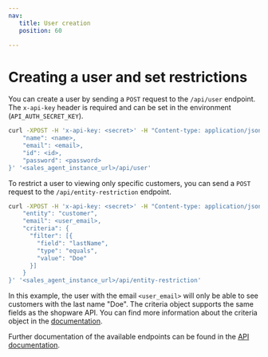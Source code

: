 ```yaml
---
nav:
   title: User creation
   position: 60

---
```


# Creating a user and set restrictions

You can create a user by sending a `POST` request to the `/api/user` endpoint. The `x-api-key` header is required and can be set in the environment (`API_AUTH_SECRET_KEY`).

```bash
curl -XPOST -H 'x-api-key: <secret>' -H "Content-type: application/json" -d '{
    "name": <name>,
    "email": <email>,
    "id": <id>,
    "password": <password>
}' '<sales_agent_instance_url>/api/user'
```

To restrict a user to viewing only specific customers, you can send a `POST` request to the `/api/entity-restriction` endpoint.

```bash
curl -XPOST -H 'x-api-key: <secret>' -H "Content-type: application/json" -d '{
    "entity": "customer",
    "email": <user_email>,
    "criteria": {
      "filter": [{
        "field": "lastName",
        "type": "equals",
        "value": "Doe"
      }]
    }
}' '<sales_agent_instance_url>/api/entity-restriction'
```

In this example, the user with the email `<user_email>` will only be able to see customers with the last name "Doe".
The criteria object supports the same fields as the shopware API. You can find more information about the criteria object in the [documentation](https://developer.shopware.com/docs/guides/integrations-api/general-concepts/search-criteria.html).

Further documentation of the available endpoints can be found in the [API documentation](https://shopware.stoplight.io/docs/swag-sales-agent/).
